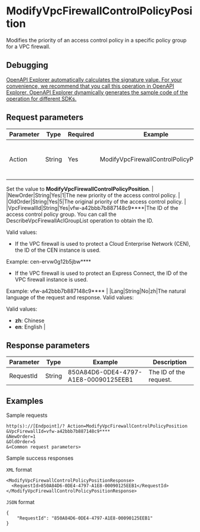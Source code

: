 # ModifyVpcFirewallControlPolicyPosition

Modifies the priority of an access control policy in a specific policy group for a VPC firewall.

## Debugging

[OpenAPI Explorer automatically calculates the signature value. For your convenience, we recommend that you call this operation in OpenAPI Explorer. OpenAPI Explorer dynamically generates the sample code of the operation for different SDKs.](https://api.aliyun.com/#product=Cloudfw&api=ModifyVpcFirewallControlPolicyPosition&type=RPC&version=2017-12-07)

## Request parameters

|Parameter|Type|Required|Example|Description|
|---------|----|--------|-------|-----------|
|Action|String|Yes|ModifyVpcFirewallControlPolicyPosition|The operation that you want to perform.

Set the value to **ModifyVpcFirewallControlPolicyPosition**. |
|NewOrder|String|Yes|1|The new priority of the access control policy. |
|OldOrder|String|Yes|5|The original priority of the access control policy. |
|VpcFirewallId|String|Yes|vfw-a42bbb7b887148c9\*\*\*\*|The ID of the access control policy group. You can call the DescribeVpcFirewallAclGroupList operation to obtain the ID.

Valid values:

-   If the VPC firewall is used to protect a Cloud Enterprise Network \(CEN\), the ID of the CEN instance is used.

Example: cen-ervw0g12b5jbw\*\*\*\*

-   If the VPC firewall is used to protect an Express Connect, the ID of the VPC firewall instance is used.

Example: vfw-a42bbb7b887148c9\*\*\*\* |
|Lang|String|No|zh|The natural language of the request and response. Valid values:

Valid values:

-   **zh**: Chinese
-   **en**: English |

## Response parameters

|Parameter|Type|Example|Description|
|---------|----|-------|-----------|
|RequestId|String|850A84D6-0DE4-4797-A1E8-00090125EEB1|The ID of the request. |

## Examples

Sample requests

```
http(s)://[Endpoint]/? Action=ModifyVpcFirewallControlPolicyPosition
&VpcFirewallId=vfw-a42bbb7b887148c9****
&NewOrder=1
&OldOrder=5
&<Common request parameters>
```

Sample success responses

`XML` format

```
<ModifyVpcFirewallControlPolicyPositionResponse>
  <RequestId>850A84D6-0DE4-4797-A1E8-00090125EEB1</RequestId>
</ModifyVpcFirewallControlPolicyPositionResponse>
```

`JSON` format

```
{
    "RequestId": "850A84D6-0DE4-4797-A1E8-00090125EEB1"
}
```

